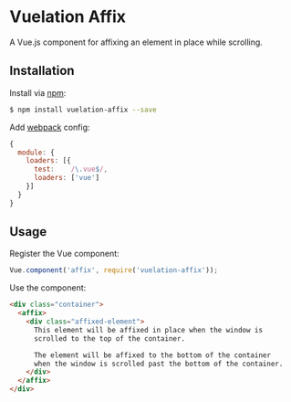 # Vuelation Affix

A Vue.js component for affixing an element in place while scrolling.

## Installation

Install via [npm](https://www.npmjs.com):

```sh
$ npm install vuelation-affix --save
```

Add [webpack](http://webpack.github.io) config:

```js
{
  module: {
    loaders: [{
      test:    /\.vue$/,
      loaders: ['vue']
    }]
  }
}
```

## Usage

Register the Vue component:

```js
Vue.component('affix', require('vuelation-affix'));
```

Use the component:

```html
<div class="container">
  <affix>
    <div class="affixed-element">
      This element will be affixed in place when the window is
      scrolled to the top of the container.

      The element will be affixed to the bottom of the container
      when the window is scrolled past the bottom of the container.
    </div>
  </affix>
</div>
```
